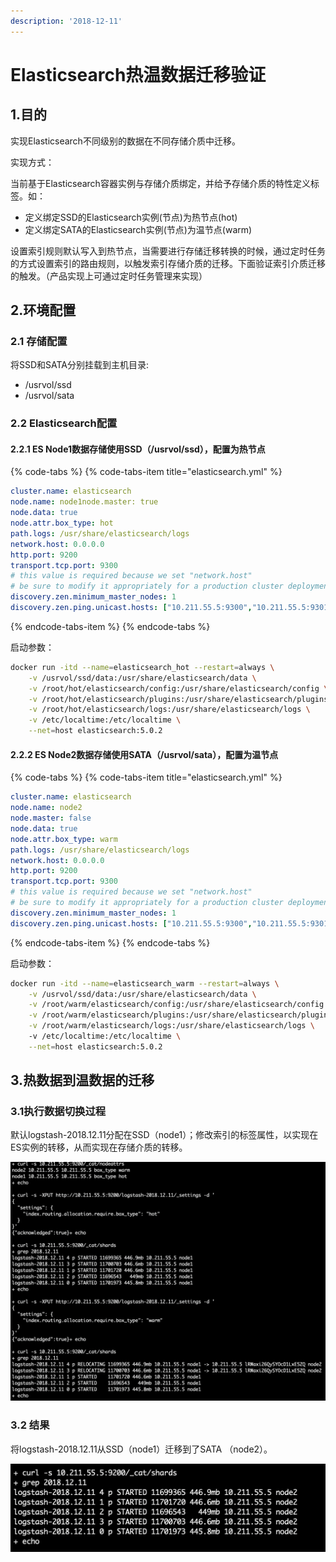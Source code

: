 ```yaml
---
description: '2018-12-11'
---
```


# Elasticsearch热温数据迁移验证

## 1.目的

实现Elasticsearch不同级别的数据在不同存储介质中迁移。

实现方式：

当前基于Elasticsearch容器实例与存储介质绑定，并给予存储介质的特性定义标签。如：

* 定义绑定SSD的Elasticsearch实例\(节点\)为热节点\(hot\)
* 定义绑定SATA的Elasticsearch实例\(节点\)为温节点\(warm\)

  
设置索引规则默认写入到热节点，当需要进行存储迁移转换的时候，通过定时任务的方式设置索引的路由规则，以触发索引存储介质的迁移。下面验证索引介质迁移的触发。（产品实现上可通过定时任务管理来实现）

## 2.环境配置

### 2.1 存储配置

将SSD和SATA分别挂载到主机目录:

* /usrvol/ssd
* /usrvol/sata

### 2.2 Elasticsearch配置

#### 2.2.1 ES Node1数据存储使用SSD（/usrvol/ssd），配置为热节点

{% code-tabs %}
{% code-tabs-item title="elasticsearch.yml" %}
```yaml
cluster.name: elasticsearch
node.name: node1node.master: true
node.data: true
node.attr.box_type: hot
path.logs: /usr/share/elasticsearch/logs
network.host: 0.0.0.0
http.port: 9200
transport.tcp.port: 9300
# this value is required because we set "network.host"
# be sure to modify it appropriately for a production cluster deployment
discovery.zen.minimum_master_nodes: 1
discovery.zen.ping.unicast.hosts: ["10.211.55.5:9300","10.211.55.5:9301"]
```
{% endcode-tabs-item %}
{% endcode-tabs %}

启动参数：

```bash
docker run -itd --name=elasticsearch_hot --restart=always \
    -v /usrvol/ssd/data:/usr/share/elasticsearch/data \
    -v /root/hot/elasticsearch/config:/usr/share/elasticsearch/config \
    -v /root/hot/elasticsearch/plugins:/usr/share/elasticsearch/plugins \
    -v /root/hot/elasticsearch/logs:/usr/share/elasticsearch/logs \
    -v /etc/localtime:/etc/localtime \
    --net=host elasticsearch:5.0.2
```

#### 2.2.2 ES Node2数据存储使用SATA（/usrvol/sata），配置为温节点

{% code-tabs %}
{% code-tabs-item title="elasticsearch.yml" %}
```yaml
cluster.name: elasticsearch
node.name: node2
node.master: false
node.data: true
node.attr.box_type: warm
path.logs: /usr/share/elasticsearch/logs
network.host: 0.0.0.0
http.port: 9200
transport.tcp.port: 9300
# this value is required because we set "network.host"
# be sure to modify it appropriately for a production cluster deployment
discovery.zen.minimum_master_nodes: 1
discovery.zen.ping.unicast.hosts: ["10.211.55.5:9300","10.211.55.5:9301"]
```
{% endcode-tabs-item %}
{% endcode-tabs %}

启动参数：

```bash
docker run -itd --name=elasticsearch_warm --restart=always \
    -v /usrvol/ssd/data:/usr/share/elasticsearch/data \
    -v /root/warm/elasticsearch/config:/usr/share/elasticsearch/config \
    -v /root/warm/elasticsearch/plugins:/usr/share/elasticsearch/plugins \
    -v /root/warm/elasticsearch/logs:/usr/share/elasticsearch/logs \    
    -v /etc/localtime:/etc/localtime \
    --net=host elasticsearch:5.0.2
```

## 3.热数据到温数据的迁移

### 3.1执行数据切换过程

默认logstash-2018.12.11分配在SSD（node1）；修改索引的标签属性，以实现在ES实例的转移，从而实现在存储介质的转移。

![&#x56FE;1 &#x6570;&#x636E;&#x5207;&#x6362;&#x8FC7;&#x7A0B;](../../.gitbook/assets/2018121101.png)

### 3.2 结果

将logstash-2018.12.11从SSD（node1）迁移到了SATA （node2）。

![&#x56FE;2 &#x5207;&#x6362;&#x7ED3;&#x679C;](../../.gitbook/assets/2018121102.png)

